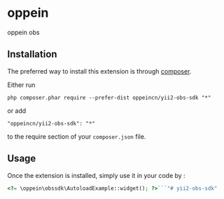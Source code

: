 oppein
======
oppein obs

Installation
------------

The preferred way to install this extension is through [composer](http://getcomposer.org/download/).

Either run

```
php composer.phar require --prefer-dist oppeincn/yii2-obs-sdk "*"
```

or add

```
"oppeincn/yii2-obs-sdk": "*"
```

to the require section of your `composer.json` file.


Usage
-----

Once the extension is installed, simply use it in your code by  :

```php
<?= \oppein\obssdk\AutoloadExample::widget(); ?>```"# yii2-obs-sdk" 
